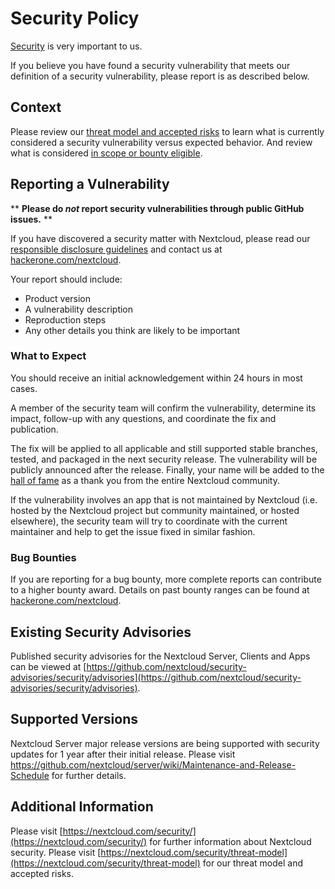 <!--
 - SPDX-FileCopyrightText: 2019 Nextcloud GmbH and Nextcloud contributors
 - SPDX-License-Identifier: AGPL-3.0-or-later
-->
# Security Policy

[Security](https://nextcloud.com/security/) is very important to us.

If you believe you have found a security vulnerability that meets our definition of a security
vulnerability, please report is as described below.

## Context

Please review our [threat model and accepted risks](https://nextcloud.com/security/threat-model) to learn what
is currently considered a security vulnerability versus expected behavior. And review what is considered
[in scope or bounty eligible](https://hackerone.com/nextcloud/policy_scopes).


## Reporting a Vulnerability

** **Please do _not_ report security vulnerabilities through public GitHub issues.** **

If you have discovered a security matter with Nextcloud, please read our
[responsible disclosure guidelines](https://nextcloud.com/security/) and contact us at
[hackerone.com/nextcloud](https://hackerone.com/nextcloud).

Your report should include:

- Product version
- A vulnerability description
- Reproduction steps
- Any other details you think are likely to be important

### What to Expect

You should receive an initial acknowledgement within 24 hours in most cases.

A member of the security team will confirm the vulnerability, determine its impact, follow-up with any questions,
and coordinate the fix and publication.

The fix will be applied to all applicable and still supported stable branches, tested, and packaged in the next security release.
The vulnerability will be publicly announced after the release. Finally, your name will be added
to the [hall of fame](https://hackerone.com/nextcloud/thanks) as a thank you from the entire Nextcloud
community.

If the vulnerability involves an app that is not maintained by Nextcloud (i.e. hosted by the 
Nextcloud project but community maintained, or hosted elsewhere), the security team will try to coordinate with the
current maintainer and help to get the issue fixed in similar fashion.

### Bug Bounties

If you are reporting for a bug bounty, more complete reports can contribute to a higher bounty award. Details
on past bounty ranges can be found at [hackerone.com/nextcloud](https://hackerone.com/nextcloud).

## Existing Security Advisories

Published security advisories for the Nextcloud Server, Clients and Apps can be viewed at
[https://github.com/nextcloud/security-advisories/security/advisories](https://github.com/nextcloud/security-advisories/security/advisories).

## Supported Versions

Nextcloud Server major release versions are being supported with security updates for 1 year after their initial release.
Please visit https://github.com/nextcloud/server/wiki/Maintenance-and-Release-Schedule for further details.

## Additional Information

Please visit [https://nextcloud.com/security/](https://nextcloud.com/security/) for further information about Nextcloud security.
Please visit [https://nextcloud.com/security/threat-model](https://nextcloud.com/security/threat-model) for our threat model and accepted risks.
